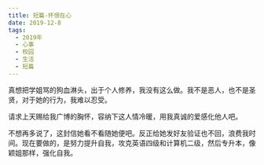 ```yaml
---
title: 短篇-怀恨在心
date: 2019-12-8
tags:
  - 2019年
  - 心事
  - 校园
  - 生活
  - 短篇
---
```


真想把学姐骂的狗血淋头，出于个人修养，我没有这么做。我不是恶人，也不是圣贤，对于她的行为，我难以忍受。

请求上天赐给我广博的胸怀，容纳下这人情冷暖，用我真诚的爱感化他人吧。

不想再多说了，这封信她看不看随她便吧。反正给她发好友验证也不回，浪费我时间。现在要做的，是努力提升自我，攻克英语四级和计算机二级，然后专升本，像颖姐那样，强化自我。

